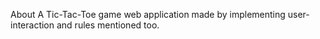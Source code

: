 About
A Tic-Tac-Toe game web application made by implementing user-interaction and rules mentioned too.
